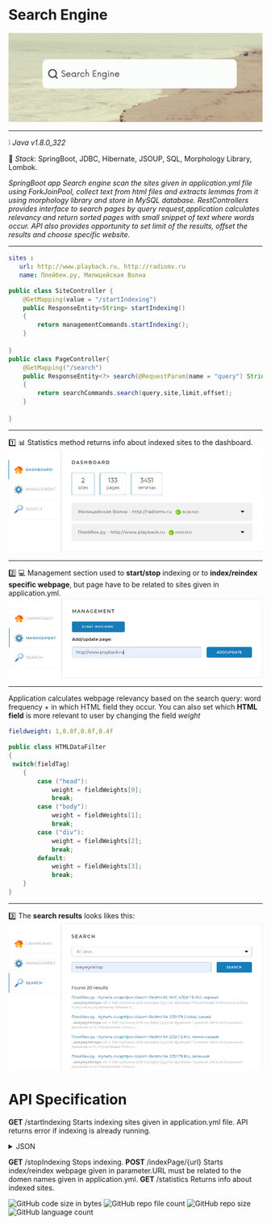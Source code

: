 # Search Engine

![img_4.png](img_4.png)
____
:grey_exclamation: _Java v1.8.0_322_

 :page_facing_up: _Stack_:
SpringBoot,
JDBC,
Hibernate,
JSOUP,
SQL,
Morphology Library,
Lombok.

__SpringBoot app Search engine scan the sites given in application.yml file using ForkJoinPool,
collect text from html files and extracts lemmas from it using morphology library and store in MySQL database.
RestControllers provides interface to search pages by query request,application calculates relevancy  and return sorted pages with small snippet of text where words occur._
_API also provides opportunity to set limit of the results, offset the results and choose specific website.__


____
 ```yaml
sites :
    url: http://www.playback.ru, http://radiomv.ru
    name: Плейбек.ру, Милицейская Волна
```

```java
public class SiteController {
    @GetMapping(value = "/startIndexing")
    public ResponseEntity<String> startIndexing() 
    {
        return managementCommands.startIndexing();
    }

}
public class PageController{
    @GetMapping("/search")
    public ResponseEntity<?> search(@RequestParam(name = "query") String query) 
    {
        return searchCommands.search(query,site,limit,offset);
    }

}
```
____
:one: :bar_chart: Statistics method returns info about indexed sites to the dashboard.
![img.png](img.png)
____

:two: :computer: Management section used to **start/stop** indexing or to **index/reindex specific webpage**, but page have to be related to sites given in application.yml. 
![img_1.png](img_1.png)
____

Application calculates webpage relevancy based on the search query: word frequency + in which HTML field they occur.
You can also set which **HTML field** is more relevant to user by changing the field _weight_
```yaml
fieldweight: 1,0.8f,0.6f,0.4f
```
```java
public class HTMLDataFilter 
{
 switch(fieldTag)
    {
        case ("head"):
            weight = fieldWeights[0];
            break;
        case ("body"):
            weight = fieldWeights[1];
            break;
        case ("div"):
            weight = fieldWeights[2];
            break;
        default:
            weight = fieldWeights[3];
            break;
    }
}
```
____
:three:  The **search results** looks likes this:
![img_3.png](img_3.png)
 
 # API Specification

**GET** /startIndexing 
 Starts indexing sites given in application.yml file. API returns error if indexing is already running.
 <details>
<summary>JSON</summary>
{
	'result': true
}
`If already running`
{
	'result': false,
	'error': "Indexing is running already"
}
</details>

**GET** /stopIndexing
Stops indexing.
**POST** /indexPage/{url}
Starts index/reindex webpage given in parameter.URL must be related to the domen names given in application.yml.
**GET** /statistics
Returns info about indexed sites.





![GitHub code size in bytes](https://img.shields.io/github/languages/code-size/Drexan95/Search_Engine-Skillbox-diploma) ![GitHub repo file count](https://img.shields.io/github/directory-file-count/Drexan95/Search_Engine-Skillbox-diploma) ![GitHub repo size](https://img.shields.io/github/repo-size/Drexan95/Search_Engine-Skillbox-diploma) ![GitHub language count](https://img.shields.io/github/languages/count/Drexan95/Search_Engine-Skillbox-diploma)
 
